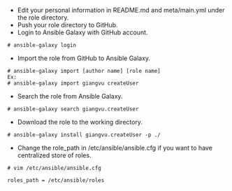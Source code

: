 - Edit your personal information in README.md and meta/main.yml under the role directory.
- Push your role directory to GitHub.
- Login to Ansible Galaxy with GitHub account.
```
# ansible-galaxy login
```
- Import the role from GitHub to Ansible Galaxy.
```
# ansible-galaxy import [author name] [role name]
Ex:
# ansible-galaxy import giangvu createUser
```
- Search the role from Ansible Galaxy.
```
# ansible-galaxy search giangvu.createUser
```
- Download the role to the working directory.
```
# ansible-galaxy install giangvu.createUser -p ./
```
- Change the role_path in /etc/ansible/ansible.cfg if you want to have centralized store of roles.
```
# vim /etc/ansible/ansible.cfg

roles_path = /etc/ansible/roles
```
